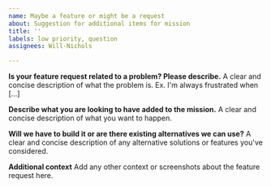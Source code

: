 ```yaml
---
name: Maybe a feature or might be a request
about: Suggestion for additional items for mission
title: ''
labels: low priority, question
assignees: Will-Nichols

---
```


**Is your feature request related to a problem? Please describe.**
A clear and concise description of what the problem is. Ex. I'm always frustrated when [...]

**Describe what you are looking to have added to the mission.**
A clear and concise description of what you want to happen.

**Will we have to build it or are there existing alternatives we can use?**
A clear and concise description of any alternative solutions or features you've considered.

**Additional context**
Add any other context or screenshots about the feature request here.
